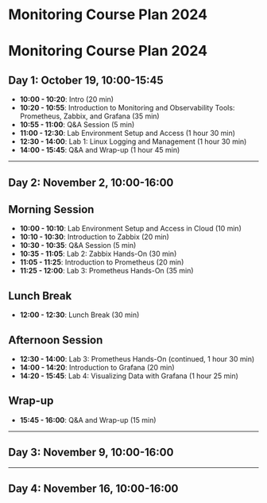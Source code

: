 # Monitoring Course Plan 2024

# Monitoring Course Plan 2024

## Day 1: October 19, 10:00-15:45

- **10:00 - 10:20**: Intro (20 min)
- **10:20 - 10:55**: Introduction to Monitoring and Observability Tools: Prometheus, Zabbix, and Grafana (35 min)
- **10:55 - 11:00**: Q&A Session (5 min)
- **11:00 - 12:30**: Lab Environment Setup and Access (1 hour 30 min)
- **12:30 - 14:00**: Lab 1: Linux Logging and Management (1 hour 30 min)
- **14:00 - 15:45**: Q&A and Wrap-up (1 hour 45 min)

---

## Day 2: November 2, 10:00-16:00

## Morning Session
- **10:00 - 10:10**: Lab Environment Setup and Access in Cloud (10 min)
- **10:10 - 10:30**: Introduction to Zabbix (20 min)
- **10:30 - 10:35**: Q&A Session (5 min)
- **10:35 - 11:05**: Lab 2: Zabbix Hands-On (30 min)
- **11:05 - 11:25**: Introduction to Prometheus (20 min)
- **11:25 - 12:00**: Lab 3: Prometheus Hands-On (35 min)

## Lunch Break
- **12:00 - 12:30**: Lunch Break (30 min)

## Afternoon Session
- **12:30 - 14:00**: Lab 3: Prometheus Hands-On (continued, 1 hour 30 min)
- **14:00 - 14:20**: Introduction to Grafana (20 min)
- **14:20 - 15:45**: Lab 4: Visualizing Data with Grafana (1 hour 25 min)

## Wrap-up
- **15:45 - 16:00**: Q&A and Wrap-up (15 min)


---

## Day 3: November 9, 10:00-16:00



---

## Day 4: November 16, 10:00-16:00

